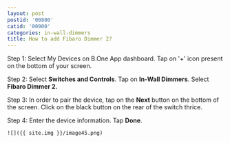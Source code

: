 ```yaml
---
layout: post
postid: '00800'
catid: '00900'
categories: in-wall-dimmers
title: How to add Fibaro Dimmer 2?
---
```


Step 1: Select My Devices on B.One App dashboard. Tap on '+' icon present on the bottom of your screen.

Step 2: Select **Switches and Controls**. Tap on **In-Wall Dimmers**. Select **Fibaro Dimmer 2.** 

Step 3: In order to pair the device, tap on the **Next** button on the bottom of the screen. Click on the black button on the rear of the switch thrice.

Step 4: Enter the device information. Tap **Done**.

    ![]({{ site.img }}/image45.png)